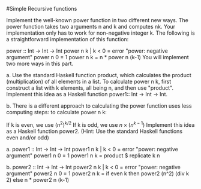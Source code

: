 #Simple Recursive functions

Implement the well-known power function in two different new ways. The power function takes two arguments n and k and computes nk. Your implementation only has to work for non-negative integer k. The following is a straightforward implementation of this function:

  power :: Int -> Int -> Int
  power n k | k < 0 = error "power: negative argument"
  power n 0 = 1
  power n k = n * power n (k-1)
You will implement two more ways in this part.

a. Use the standard Haskell function product, which calculates the product (multiplication) of all elements in a list. 
To calculate power n k, first construct a list with k elements, all being n, and then use "product". 
Implement this idea as a Haskell function power1:: Int -> Int -> Int. 

b. There is a different approach to calculating the power function uses less computing steps: to calculate power n k:

If k is even, we use $(n^2)^{k/2}$
If k is odd, we use $n \times (n^{k-1})$
Implement this idea as a Haskell function power2. (Hint: Use the standard Haskell functions even and/or odd)

a.
power1 :: Int -> Int -> Int
power1 n k | k < 0 = error "power: negative argument"
power1 n 0 = 1
power1 n k = product $ replicate k n

b.
power2 :: Int -> Int -> Int
power2 n k | k < 0 = error "power: negative argument"
power2 n 0 = 1
power2 n k = 
	if even k 
	then power2 (n^2) (div k 2)
	else n * power2 n (k-1)
